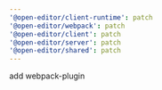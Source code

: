 ```yaml
---
'@open-editor/client-runtime': patch
'@open-editor/webpack': patch
'@open-editor/client': patch
'@open-editor/server': patch
'@open-editor/shared': patch
---
```


add webpack-plugin
